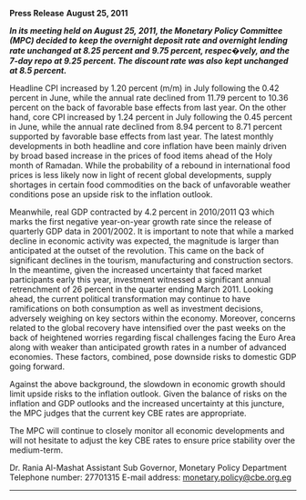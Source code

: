 **Press Release**
**August 25, 2011**

**_In its meeting held on August 25, 2011, the Monetary Policy Committee (MPC) decided to_**
**_keep the overnight deposit rate and overnight lending rate unchanged at 8.25 percent and_**
**_9.75 percent, respec�vely, and the 7-day repo at 9.25 percent. The discount rate was also_**
**_kept unchanged at 8.5 percent._**

Headline CPI increased by 1.20 percent (m/m) in July following the 0.42 percent in June, while
the annual rate declined from 11.79 percent to 10.36 percent on the back of favorable base
effects from last year. On the other hand, core CPI increased by 1.24 percent in July following
the 0.45 percent in June, while the annual rate declined from 8.94 percent to 8.71 percent
supported by favorable base effects from last year. The latest monthly developments in both
headline and core inflation have been mainly driven by broad based increase in the prices of
food items ahead of the Holy month of Ramadan. While the probability of a rebound in
international food prices is less likely now in light of recent global developments, supply
shortages in certain food commodities on the back of unfavorable weather conditions pose
an upside risk to the inflation outlook.

Meanwhile, real GDP contracted by 4.2 percent in 2010/2011 Q3 which marks the first
negative year-on-year growth rate since the release of quarterly GDP data in 2001/2002. It is
important to note that while a marked decline in economic activity was expected, the
magnitude is larger than anticipated at the outset of the revolution. This came on the back of
significant declines in the tourism, manufacturing and construction sectors. In the meantime,
given the increased uncertainty that faced market participants early this year, investment
witnessed a significant annual retrenchment of 26 percent in the quarter ending March 2011.
Looking ahead, the current political transformation may continue to have ramifications on
both consumption as well as investment decisions, adversely weighing on key sectors within
the economy. Moreover, concerns related to the global recovery have intensified over the
past weeks on the back of heightened worries regarding fiscal challenges facing the Euro Area
along with weaker than anticipated growth rates in a number of advanced economies. These
factors, combined, pose downside risks to domestic GDP going forward.

Against the above background, the slowdown in economic growth should limit upside risks to
the inflation outlook. Given the balance of risks on the inflation and GDP outlooks and the
increased uncertainty at this juncture, the MPC judges that the current key CBE rates are
appropriate.

The MPC will continue to closely monitor all economic developments and will not hesitate to
adjust the key CBE rates to ensure price stability over the medium-term.

Dr. Rania Al-Mashat
Assistant Sub Governor, Monetary Policy Department
Telephone number: 27701315
E-mail address: monetary.policy@cbe.org.eg


-----

